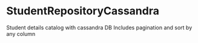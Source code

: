# StudentRepositoryCassandra
Student details catalog with cassandra DB
Includes pagination and sort by any column
